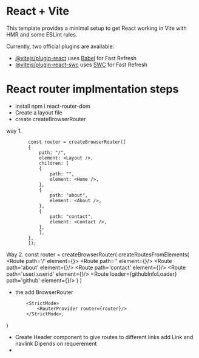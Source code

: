 # React + Vite

This template provides a minimal setup to get React working in Vite with HMR and some ESLint rules.

Currently, two official plugins are available:

- [@vitejs/plugin-react](https://github.com/vitejs/vite-plugin-react/blob/main/packages/plugin-react/README.md) uses [Babel](https://babeljs.io/) for Fast Refresh
- [@vitejs/plugin-react-swc](https://github.com/vitejs/vite-plugin-react-swc) uses [SWC](https://swc.rs/) for Fast Refresh


# React router implmentation steps
- install npm i react-router-dom
- Create a layout file
- create createBrowserRouter

way 1.

            const router = createBrowserRouter([
            {
                path: "/",
                element: <Layout />,
                children: [
                {
                    path: "",
                    element: <Home />,
                },
                {
                    path: "about",
                    element: <About />,
                },
                {
                    path: "contact",
                    element: <Contact />,
                },
                ],
            },
            ]);


Way 2.
            const router = createBrowserRouter(
                createRoutesFromElements(
                    <Route path='/' element={<Layout/>}>
                    <Route path='' element={<Home/>}/>
                    <Route path='about' element={<About/>}/>
                    <Route path='contact' element={<Contact/>}/>
                    <Route path='user/:userid' element={<User/>}/>
                    <Route 
                        loader={githubInfoLoader}
                        path='github' 
                        element={<Github/>}/>
                    </Route>
                )
            )

- the add BrowserRouter

    ```createRoot(document.getElementById('root')).render(
        <StrictMode>
            <RouterProvider router={router}/>
        </StrictMode>,
    ```
)
- Create Header component to give routes to different links 
add Link and navlink Dipends on requerement
-  

